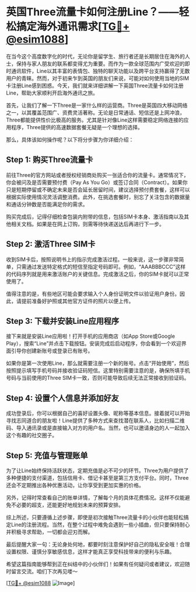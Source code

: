 # 英国Three流量卡如何注册Line？——轻松搞定海外通讯需求[[TG💪+ @esim1088](https://t.me/s/esim1088)]

在当今这个高度数字化的时代，无论你是留学生、旅行者还是长期居住在海外的人士，保持与家人朋友的联系都变得尤为重要。而作为一款全球范围内广受欢迎的即时通讯软件，Line以其丰富的表情包、独特的聊天功能以及跨平台支持赢得了无数用户的青睐。然而，对于初来乍到英国的朋友们来说，可能对如何使用当地的SIM卡注册Line感到困惑。今天，我们就来详细讲解一下英国Three流量卡如何注册Line，帮助大家顺利开启海外通讯之旅。

首先，让我们了解一下Three是一家什么样的运营商。Three是英国四大移动网络之一，以其覆盖范围广、资费灵活著称。无论是日常通话、短信还是上网冲浪，Three都能提供性价比极高的服务。尤其是针对像Line这样需要稳定网络连接的应用程序，Three提供的高速数据套餐无疑是一个理想的选择。

那么，具体该如何操作呢？以下将分步骤为你详细介绍：

## Step 1: 购买Three流量卡

前往Three的官方网站或者授权经销商处购买一张适合你的流量卡。通常情况下，你会被问及是否需要预付费（Pay As You Go）或签订合同（Contract）。如果你只是短期停留或不确定未来是否会延长居留时间，建议选择预付费套餐，这样可以根据实际使用情况灵活调整消费。此外，在挑选套餐时，别忘了关注包含的数据量和通话分钟数是否能满足你的需求。

购买完成后，记得仔细检查包装内附带的信息，包括SIM卡本身、激活指南以及其他相关文档。如果是在网上订购，则需等待快递送达后再进行下一步。

## Step 2: 激活Three SIM卡

收到SIM卡后，按照说明书上的指示完成激活过程。一般来说，这一步骤非常简单，只需通过发送特定格式的短信至指定号码即可。例如，“AAABBBCCC”这样的代码序列就是用来激活账户的关键信息。完成激活之后，你的SIM卡就可以正常使用了。

值得注意的是，有些地区可能会要求输入个人身份证明文件以验证用户身份。因此，请提前准备好护照或其他官方证件的照片以便上传。

## Step 3: 下载并安装Line应用程序

接下来就是安装Line应用啦！打开手机的应用商店（如App Store或Google Play），搜索“Line”并点击下载按钮。安装完成后启动程序，你会看到一个欢迎界面引导你创建新账号或登录已有账号。

如果你是第一次使用Line，那么就需要注册一个新的账号。点击“开始使用”，然后按照提示填写手机号码并接收验证码短信。这里特别需要注意的是，确保所填手机号码与当前使用的Three SIM卡一致，否则可能导致后续无法正常接收到验证码。

## Step 4: 设置个人信息并添加好友

成功登录后，你可以根据自己的喜好设置头像、昵称等基本信息。接着就可以开始寻找志同道合的朋友啦！Line提供了多种方式来查找潜在联系人，比如扫描二维码、导入通讯录或是直接输入对方的用户名。当然，也可以邀请身边的人一起加入这个有趣的社交圈子。

## Step 5: 充值与管理账单

为了让Line始终保持活跃状态，定期充值是必不可少的环节。Three为用户提供了多种便捷的支付渠道，包括信用卡、借记卡甚至是第三方支付平台。同时，Three还会不定期推出各种优惠活动，让你享受到更加实惠的价格。

另外，记得时常查看自己的账单详情，了解每个月的具体花费情况。这样不仅能避免不必要的超支，还能更好地规划未来的预算安排。

综上所述，只要遵循上述步骤，即使是初次接触Three流量卡的小伙伴也能轻松搞定Line的注册流程。当然，在整个过程中难免会遇到一些小插曲，但只要保持耐心并积极寻求帮助，一切都会迎刃而解。

最后提醒大家一句：无论身处何地，都要时刻注意保护好自己的隐私安全哦！合理设置权限、谨慎分享敏感信息，这样才能真正享受科技带来的便利与乐趣。

希望这篇指南能够帮到正在纠结中的小伙伴们！如果有任何疑问或者建议，欢迎随时留言交流。咱们下次再见喽～

[[TG💪+ @esim1088](https://t.me/s/esim1088) ![Image](https://i.postimg.cc/4NQfJmqS/Snipaste-2025-05-13-00-14-12.png)]